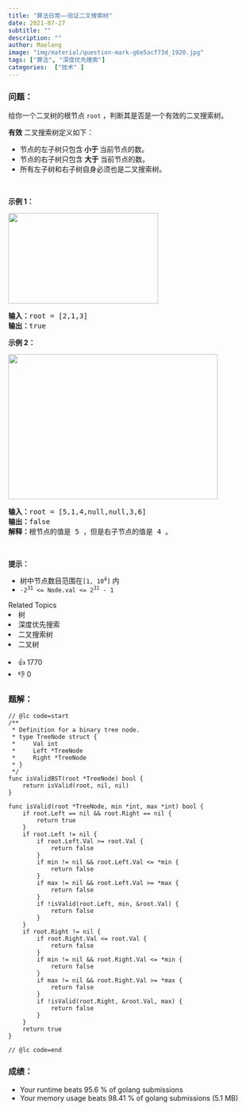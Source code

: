 ```yaml
---
title: "算法日常——验证二叉搜索树"
date: 2021-07-27
subtitle: ""
description: ""
author: Maolong
image: "img/material/question-mark-g6e5acf73d_1920.jpg"
tags: ["算法", "深度优先搜索"]
categories:  ["技术" ]
---
```


### 问题：
<p>给你一个二叉树的根节点 <code>root</code> ，判断其是否是一个有效的二叉搜索树。</p>

<p><strong>有效</strong> 二叉搜索树定义如下：</p>

<ul> 
 <li>节点的左子树只包含<strong> 小于 </strong>当前节点的数。</li> 
 <li>节点的右子树只包含 <strong>大于</strong> 当前节点的数。</li> 
 <li>所有左子树和右子树自身必须也是二叉搜索树。</li> 
</ul>

<p>&nbsp;</p>

<p><strong>示例 1：</strong></p> 
<img alt="" src="https://assets.leetcode.com/uploads/2020/12/01/tree1.jpg" style="width: 302px; height: 182px;" /> 
<pre>
<strong>输入：</strong>root = [2,1,3]
<strong>输出：</strong>true
</pre>

<p><strong>示例 2：</strong></p> 
<img alt="" src="https://assets.leetcode.com/uploads/2020/12/01/tree2.jpg" style="width: 422px; height: 292px;" /> 
<pre>
<strong>输入：</strong>root = [5,1,4,null,null,3,6]
<strong>输出：</strong>false
<strong>解释：</strong>根节点的值是 5 ，但是右子节点的值是 4 。
</pre>

<p>&nbsp;</p>

<p><strong>提示：</strong></p>

<ul> 
 <li>树中节点数目范围在<code>[1, 10<sup>4</sup>]</code> 内</li> 
 <li><code>-2<sup>31</sup> &lt;= Node.val &lt;= 2<sup>31</sup> - 1</code></li> 
</ul>

<div><div>Related Topics</div><div><li>树</li><li>深度优先搜索</li><li>二叉搜索树</li><li>二叉树</li></div></div><br><div><li>👍 1770</li><li>👎 0</li></div>

### 题解：


```golang
// @lc code=start
/**
 * Definition for a binary tree node.
 * type TreeNode struct {
 *     Val int
 *     Left *TreeNode
 *     Right *TreeNode
 * }
 */
func isValidBST(root *TreeNode) bool {
	return isValid(root, nil, nil)
}

func isValid(root *TreeNode, min *int, max *int) bool {
	if root.Left == nil && root.Right == nil {
		return true
	}
	if root.Left != nil {
		if root.Left.Val >= root.Val {
			return false
		}
		if min != nil && root.Left.Val <= *min {
			return false
		}
		if max != nil && root.Left.Val >= *max {
			return false
		}
		if !isValid(root.Left, min, &root.Val) {
			return false
		}
	}
	if root.Right != nil {
		if root.Right.Val <= root.Val {
			return false
		}
		if min != nil && root.Right.Val <= *min {
			return false
		}
		if max != nil && root.Right.Val >= *max {
			return false
		}
		if !isValid(root.Right, &root.Val, max) {
			return false
		}
	}
	return true
}

// @lc code=end
```

### 成绩：

- Your runtime beats 95.6 % of golang submissions
- Your memory usage beats 98.41 % of golang submissions (5.1 MB)